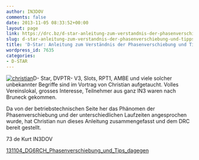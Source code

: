 ```yaml
---
author: IN3DOV
comments: false
date: 2013-11-05 08:33:52+00:00
layout: page
link: https://drc.bz/d-star-anleitung-zum-verstandnis-der-phasenverschiebung-und-tipps-dagegen/
slug: d-star-anleitung-zum-verstandnis-der-phasenverschiebung-und-tipps-dagegen
title: 'D-Star: Anleitung zum Verständnis der Phasenverschiebung und Tipps dagegen!'
wordpress_id: 7635
categories:
- D-STAR
---
```


[![christian](https://drc.bz/wp-content/uploads/2013/11/christian.jpg)](https://drc.bz/wp-content/uploads/2013/11/christian.jpg)D- Star, DVPTR- V3, Slots, RPT1, AMBE und viele solcher unbekannter Begriffe sind im Vortrag von Christian aufgetaucht. Volles Vereinslokal, grosses Interesse, Teilnehmer aus ganz IN3 waren nach Bruneck gekommen. 

Da von der betriebstechnischen Seite her das Phänomen der Phasenverschiebung und der unterschiedlichen Laufzeiten angesprochen wurde, hat Christian nun dieses Anleitung zusammengefasst und dem DRC bereit gestellt. 

73 de Kurt IN3DOV

[131104_DG6RCH_Phasenverschiebung_und_Tips_dagegen](https://drc.bz/wp-content/uploads/2013/11/131104_DG6RCH_Phasenverschiebung_und_Tips_dagegen1.pdf)
